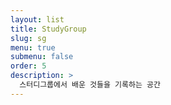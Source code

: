 ```yaml
---
layout: list
title: StudyGroup
slug: sg
menu: true
submenu: false
order: 5
description: >
  스터디그룹에서 배운 것들을 기록하는 공간
---
```


